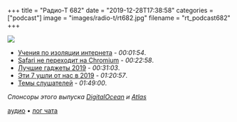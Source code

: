 +++
title = "Радио-Т 682"
date = "2019-12-28T17:38:58"
categories = ["podcast"]
image = "images/radio-t/rt682.jpg"
filename = "rt_podcast682"
+++

![](https://radio-t.com/images/radio-t/rt682.jpg)

- [Учения по изоляции интернета](https://www.engadget.com/2019/12/26/russia-tested-own-internet/) - *00:01:54*.
- [Safari не переходит на Chromium](https://9to5google.com/2019/12/27/apple-isnt-rebuilding-safari-chromium/) - *00:22:58*.
- [Лучшие гаджеты 2019](https://mashable.com/feature/best-tech-of-2019/) - *00:31:03*.
- [Эти 7 ушли от нас в 2019](https://www.usatoday.com/story/tech/2019/12/26/google-mac-itunes-7-tech-products-faded-away-2019/2715253001/) - *01:20:57*.
- [Темы слушателей](https://radio-t.com/p/2019/12/24/prep-682/) - *01:49:00*.

*Спонсоры этого выпуска [DigitalOcean](https://do.co/radiot) и [Atlas](https://atlas.ru/wgs?utm_source=podcast&utm_medium=special&utm_campaign=radio-t1219)*


[аудио](https://cdn.radio-t.com/rt_podcast682.mp3) • [лог чата](https://chat.radio-t.com/logs/radio-t-682.html)
<audio src="https://cdn.radio-t.com/rt_podcast682.mp3" preload="none"></audio>
